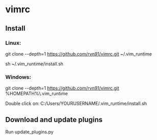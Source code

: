# vimrc

## Install

### Linux:

git clone --depth=1 https://github.com/rvn91/vimrc.git ~/.vim_runtime

sh ~/.vim_runtime/install.sh

### Windows:
git clone --depth=1 https://github.com/rvn91/vimrc.git %HOMEPATH%\\.vim_runtime

Double click on:
C:/Users/YOURUSERNAME/.vim_runtime/install.sh

## Download and update plugins
Run update_plugins.py
